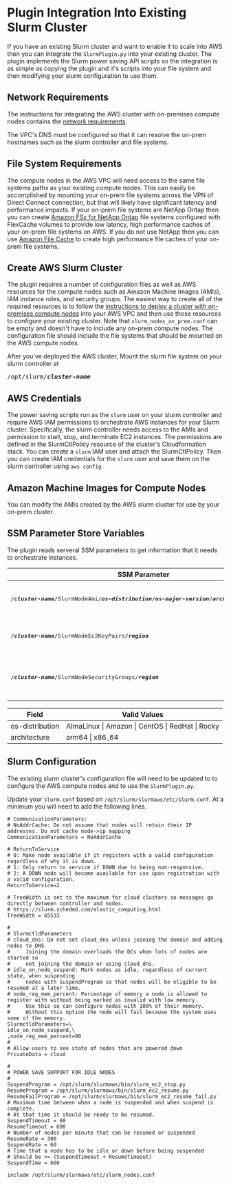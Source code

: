 # Plugin Integration Into Existing Slurm Cluster

If you have an existing Slurm cluster and want to enable it to scale into AWS then you can integrate
the `SlurmPlugin.py` into your existing cluster.
The plugin implements the Slurm power saving API scripts so the integration is as simple
as copying the plugin and it's scripts into your file system and then modifying your slurm configuration to use them.

## Network Requirements

The instructions for integrating the AWS cluster with on-premises compute nodes contains the [network requirements](/onprem/#network-requirements).

The VPC's DNS must be configured so that it can resolve the on-prem hostnames such as the slurm controller and file systems.

## File System Requirements

The compute nodes in the AWS VPC will need access to the same file systems paths as your existing compute nodes.
This can easily be accomplished by mounting your on-prem file systems across the VPN of Direct Connect connection, but
that will likely have significant latency and performance impacts.
If your on-prem file systems are NetApp Ontap then you can create [Amazon FSx for NetApp Ontap](https://aws.amazon.com/fsx/netapp-ontap/)
file systems configured with FlexCache volumes to provide low latency, high performance caches of your on-prem file systems on AWS.
If you do not use NetApp then you can use [Amazon File Cache](https://aws.amazon.com/filecache/) to create high performance
file caches of your on-prem file systems.

## Create AWS Slurm Cluster

The plugin requires a number of configuration files as well as AWS resources for the compute nodes such as Amazon Machine Images (AMIs),
IAM instance roles, and security groups.
The easiest way to create all of the required resources is to follow the [instructions to deploy a cluster with on-premises compute nodes](/onprem)
into your AWS VPC and then use those resources to configure your existing cluster.
Note that `slurm_nodes_on_prem.conf` can be empty and doesn't have to include any on-prem compute nodes.
The configuration file should include the file systems that should be mounted on the AWS compute nodes.


After you've deployed the AWS cluster,
Mount the slurm file system on your slurm controller at

<pre>/opt/slurm/<b><i>cluster-name</i></b></pre>

## AWS Credentials

The power saving scripts run as the `slurm` user on your slurm controller and require AWS IAM permissions
to orchestrate AWS instances for your Slurm cluster.
Specifically, the slurm controller needs access to the AMIs and permission to start, stop, and terminate EC2 instances.
The permissions are defined in the SlurmCtlPolicy resource of the cluster's Cloudformation stack.
You can create a `slurm` IAM user and attach the SlurmCtlPolicy.
Then you can create IAM credentials for the `slurm` user and save them on the slurm controller using `aws config`.

## Amazon Machine Images for Compute Nodes

You can modify the AMIs created by the AWS slurm cluster for use by your on-prem cluster.

## SSM Parameter Store Variables

The plugin reads serveral SSM parameters to get information that it needs to orchestrate instances.

| SSM Parameter | Description
|---------------|-------------
| <pre>/<b><i>cluster-name</i></b>/SlurmNodeAmi/<b><i>os-distribution</i></b>/<b><i>os-major-version</i></b>/<b><i>architecture</i></b>/<b><i>region</i></b></pre> | AMIs for AWS EC2 compute nodes
| <pre>/<b><i>cluster-name</i></b>/SlurmNodeEc2KeyPairs/<b><i>region</i></b></pre> | EC2 Keypairs for each region
| <pre>/<b><i>cluster-name</i></b>/SlurmNodeSecurityGroups/<b><i>region</i></b></pre> | Security groups for AWS EC2 compute nodes

| Field | Valid Values
|-------|-------------
| os-distribution | AlmaLinux \| Amazon \| CentOS \| RedHat \| Rocky
| architecture | arm64 \| x86_64


## Slurm Configuration

The existing slurm cluster's configuration file will need to be updated to to configure the AWS compute nodes
and to use the `SlurmPlugin.py`.

Update your `slurm.conf` based on `/opt/slurm/slurmaws/etc/slurm.conf`.
At a minimum you will need to add the following lines.

```
# CommunicationParameters:
# NoAddrCache: Do not assume that nodes will retain their IP addresses. Do not cache node->ip mapping
CommunicationParameters = NoAddrCache

# ReturnToService
# 0: Make node available if it registers with a valid configuration regardless of why it is down.
# 1: Only return to service if DOWN due to being non-responsive.
# 2: A DOWN node will become available for use upon registration with a valid configuration.
ReturnToService=2

# TreeWidth is set to the maximum for cloud clusters so messages go directly between controller and nodes.
# https://slurm.schedmd.com/elastic_computing.html
TreeWidth = 65533

#
# SlurmctldParameters
# cloud_dns: Do not set cloud_dns unless joining the domain and adding nodes to DNS
#     Joining the domain overloads the DCs when lots of nodes are started so
#     not joining the domain or using cloud_dns.
# idle_on_node_suspend: Mark nodes as idle, regardless of current state, when suspending
#     nodes with SuspendProgram so that nodes will be eligible to be resumed at a later time.
# node_reg_mem_percent: Percentage of memory a node is allowed to register with without being marked as invalid with low memory.
#     Use this so can configure nodes with 100% of their memory.
#     Without this option the node will fail because the system uses some of the memory.
SlurmctldParameters=\
idle_on_node_suspend,\
,node_reg_mem_percent=90
#
# Allow users to see state of nodes that are powered down
PrivateData = cloud

#
# POWER SAVE SUPPORT FOR IDLE NODES
#
SuspendProgram = /opt/slurm/slurmaws/bin/slurm_ec2_stop.py
ResumeProgram = /opt/slurm/slurmaws/bin/slurm_ec2_resume.py
ResumeFailProgram = /opt/slurm/slurmaws/bin/slurm_ec2_resume_fail.py
# Maximum time between when a node is suspended and when suspend is complete.
# At that time it should be ready to be resumed.
SuspendTimeout = 60
ResumeTimeout = 600
# Number of nodes per minute that can be resumed or suspended
ResumeRate = 300
SuspendRate = 60
# Time that a node has to be idle or down before being suspended
# Should be >= (SuspendTimeout + ResumeTimeout)
SuspendTime = 660

include /opt/slurm/slurmaws/etc/slurm_nodes.conf
```
